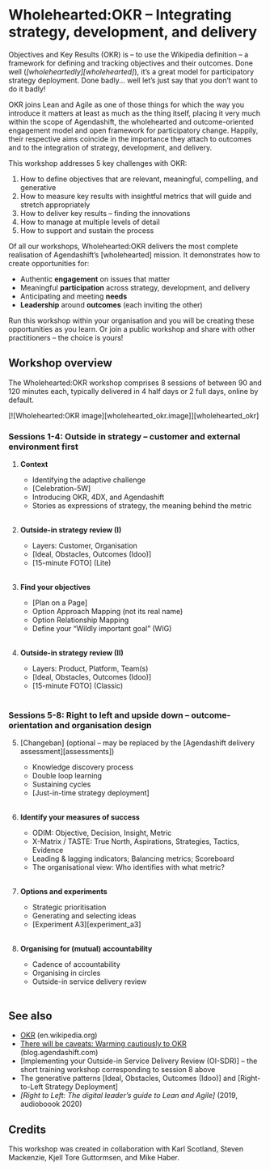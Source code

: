 # Wholehearted:OKR – Integrating strategy, development, and delivery

Objectives and Key Results (OKR) is – to use the Wikipedia definition – a framework for defining and tracking objectives and their outcomes. Done well (*[wholeheartedly][wholehearted]*), it’s a great model for participatory strategy deployment. Done badly... well let’s just say that you don’t want to do it badly!

OKR joins Lean and Agile as one of those things for which the way you introduce it matters at least as much as the thing itself, placing it very much within the scope of Agendashift, the wholehearted and outcome-oriented engagement model and open framework for participatory change. Happily, their respective aims coincide in the importance they attach to outcomes and to the integration of strategy, development, and delivery.

This workshop addresses 5 key challenges with OKR:

  1. How to define objectives that are relevant, meaningful, compelling, and generative
  2. How to measure key results with insightful metrics that will guide and stretch appropriately
  3. How to deliver key results – finding the innovations
  4. How to manage at multiple levels of detail
  5. How to support and sustain the process

Of all our workshops, Wholehearted:OKR delivers the most complete realisation of Agendashift’s [wholehearted] mission. It demonstrates how to create opportunities for:

  * Authentic **engagement** on issues that matter
  * Meaningful **participation** across strategy, development, and delivery
  * Anticipating and meeting **needs**
  * **Leadership** around **outcomes** (each inviting the other)

Run this workshop within your organisation and you will be creating these opportunities as you learn. Or join a public workshop and share with other practitioners – the choice is yours!

## Workshop overview

The Wholehearted:OKR workshop comprises 8 sessions of between 90 and 120 minutes each, typically delivered in 4 half days or 2 full days, online by default.

[![Wholehearted:OKR image][wholehearted_okr.image]][wholehearted_okr]

### Sessions 1-4: Outside in strategy – customer and external environment first

  1. **Context**
      * Identifying the adaptive challenge
      * [Celebration-5W]
      * Introducing OKR, 4DX, and Agendashift
      * Stories as expressions of strategy, the meaning behind the metric
      <br>

  2. **Outside-in strategy review (I)**
      * Layers: Customer, Organisation
      * [Ideal, Obstacles, Outcomes (Idoo)]
      * [15-minute FOTO] \(Lite)
      <br>

  3. **Find your objectives**
      * [Plan on a Page]
      * Option Approach Mapping (not its real name)
      * Option Relationship Mapping
      * Define your “Wildly important goal” (WIG)
      <br>

  4. **Outside-in strategy review (II)**
      * Layers: Product, Platform, Team(s)
      * [Ideal, Obstacles, Outcomes (Idoo)]
      * [15-minute FOTO] \(Classic)
      <br>

### Sessions 5-8: Right to left and upside down – outcome-orientation and organisation design

  5. [Changeban] \(optional – may be replaced by the [Agendashift delivery assessment][assessments])
      * Knowledge discovery process
      * Double loop learning
      * Sustaining cycles
      * [Just-in-time strategy deployment]
      <br>

  6. **Identify your measures of success**
      * ODIM: Objective, Decision, Insight, Metric
      * X-Matrix / TASTE: True North, Aspirations, Strategies, Tactics, Evidence
      * Leading & lagging indicators; Balancing metrics; Scoreboard
      * The organisational view: Who identifies with what metric?
      <br>

  7. **Options and experiments**
      * Strategic prioritisation
      * Generating and selecting ideas 
      * [Experiment A3][experiment_a3]
      <br>

  8. **Organising for (mutual) accountability**
      * Cadence of accountability
      * Organising in circles
      * Outside-in service delivery review
      <br>


## See also

  * [OKR](https://en.wikipedia.org/wiki/OKR) (en.wikipedia.org)
  * [There will be caveats: Warming cautiously to OKR](https://blog.agendashift.com/2019/09/04/there-will-be-caveats-warming-cautiously-to-okr/) (blog.agendashift.com)
  * [Implementing your Outside-in Service Delivery Review (OI-SDR)] – the short training workshop corresponding to session 8 above
  * The generative patterns [Ideal, Obstacles, Outcomes (Idoo)] and [Right-to-Left Strategy Deployment]
  * *[Right to Left: The digital leader’s guide to Lean and Agile]* \(2019, audioboook 2020)

## Credits

This workshop was created in collaboration with Karl Scotland, Steven Mackenzie, Kjell Tore Guttormsen, and Mike Haber.
